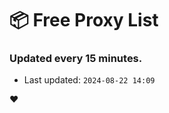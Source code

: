 # :package: Free Proxy List
### Updated every 15 minutes.

- Last updated: `2024-08-22 14:09`

:heart:
